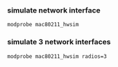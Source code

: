 ### simulate network interface
```
modprobe mac80211_hwsim
```

### simulate 3 network interfaces
```
modprobe mac80211_hwsim radios=3
```

